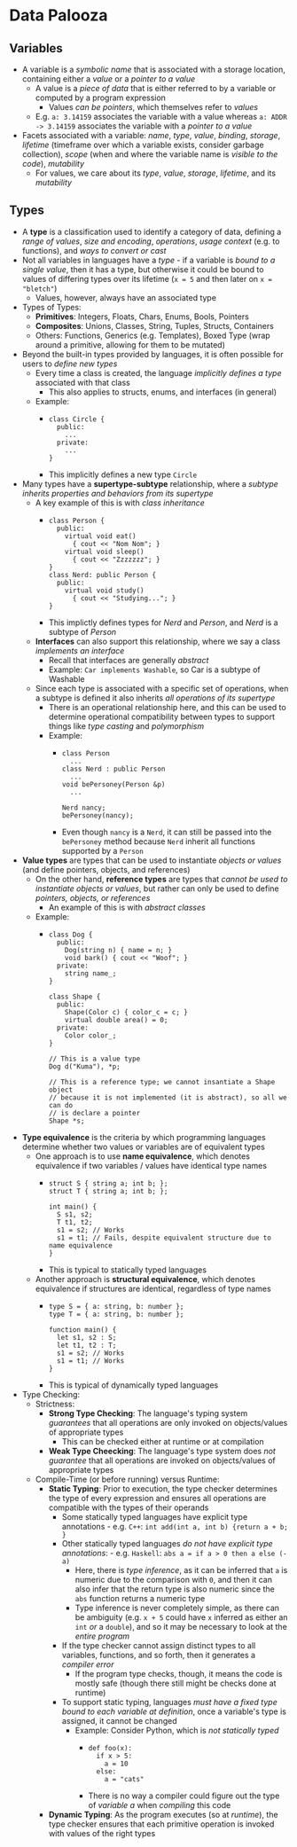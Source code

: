 # Data Palooza
## Variables
- A variable is a *symbolic name* that is associated with a storage location, containing either a *value* or a *pointer to a value*
  - A value is a *piece of data* that is either referred to by a variable or computed by a program expression
    - Values *can be pointers*, which themselves refer to *values*
  - E.g. `a: 3.14159` associates the variable with a value whereas `a: ADDR -> 3.14159` associates the variable with a *pointer to a value*
- Facets associated with a variable: *name*, *type*, *value*, *binding*, *storage*, *lifetime* (timeframe over which a variable exists, consider garbage collection), *scope* (when and where the variable name is *visible to the code*), *mutability*
  - For values, we care about its *type*, *value*, *storage*, *lifetime*, and its *mutability*
## Types
- A **type** is a classification used to identify a category of data, defining a *range of values*, *size and encoding*, *operations*, *usage context* (e.g. to functions), and *ways to convert or cast*
- Not all variables in languages have a *type* - if a variable is *bound to a single value*, then it has a type, but otherwise it could be bound to values of differing types over its lifetime (`x = 5` and then later on `x = "bletch"`)
  - Values, however, always have an associated type
- Types of Types:
  - **Primitives**: Integers, Floats, Chars, Enums, Bools, Pointers
  - **Composites**: Unions, Classes, String, Tuples, Structs, Containers
  - Others: Functions, Generics (e.g. Templates), Boxed Type (wrap around a primitive, allowing for them to be mutated)
- Beyond the built-in types provided by languages, it is often possible for users to *define new types* 
  - Every time a class is created, the language *implicitly defines a type* associated with that class
    - This also applies to structs, enums, and interfaces (in general)
  - Example:
    -     class Circle {
            public:
              ...
            private:
              ...
          }
    - This implicitly defines a new type `Circle`
- Many types have a **supertype-subtype** relationship, where a *subtype inherits properties and behaviors from its supertype*
  - A key example of this is with *class inheritance*
    -     class Person {
            public:
              virtual void eat()
                { cout << "Nom Nom"; }
              virtual void sleep()
                { cout << "Zzzzzzz"; }
          }
          class Nerd: public Person {
            public:
              virtual void study()
                { cout << "Studying..."; }
          }
    - This implictly defines types for *Nerd* and *Person*, and *Nerd* is a subtype of *Person*
  - **Interfaces** can also support this relationship, where we say a class *implements an interface*
    - Recall that interfaces are generally *abstract*
    - Example: `Car implements Washable`, so Car is a subtype of Washable
  - Since each type is associated with a specific set of operations, when a subtype is defined it also inherits *all operations of its supertype*
    - There is an operational relationship here, and this can be used to determine operational compatibility between types to support things like *type casting* and *polymorphism*
    - Example:
      -     class Person
              ...
            class Nerd : public Person
              ...
            void bePersoney(Person &p)
              ...

            Nerd nancy;
            bePersoney(nancy);
      - Even though `nancy` is a `Nerd`, it can still be passed into the `bePersoney` method because `Nerd` inherit all functions supported by a `Person`
- **Value types** are types that can be used to instantiate *objects or values* (and define pointers, objects, and references)
  - On the other hand, **reference types** are types that *cannot be used to instantiate objects or values*, but rather can only be used to define *pointers, objects, or references*
    - An example of this is with *abstract classes*
  - Example:
    -     class Dog {
            public:
              Dog(string n) { name = n; }
              void bark() { cout << "Woof"; }
            private:
              string name_;
          }

          class Shape {
            public: 
              Shape(Color c) { color_c = c; }
              virtual double area() = 0;
            private:
              Color color_;
          }

          // This is a value type
          Dog d("Kuma"), *p;

          // This is a reference type; we cannot insantiate a Shape object
          // because it is not implemented (it is abstract), so all we can do 
          // is declare a pointer
          Shape *s;
- **Type equivalence** is the criteria by which programming languages determine whether two values or variables are of equivalent types
  - One approach is to use **name equivalence**, which denotes equivalence if two variables / values have identical type names
      -     struct S { string a; int b; };
            struct T { string a; int b; };

            int main() {
              S s1, s2;
              T t1, t2;
              s1 = s2; // Works
              s1 = t1; // Fails, despite equivalent structure due to name equivalence
            }
      - This is typical to statically typed languages
  - Another approach is **structural equivalence**, which denotes equivalence if structures are identical, regardless of type names
      -     type S = { a: string, b: number };
            type T = { a: string, b: number };

            function main() {
              let s1, s2 : S;
              let t1, t2 : T;
              s1 = s2; // Works
              s1 = t1; // Works
            }
      - This is typical of dynamically typed languages
- Type Checking:
  - Strictness:
    - **Strong Type Checking**: The language's typing system *guarantees* that all operations are only invoked on objects/values of appropriate types
      - This can be checked either at runtime or at compilation
    - **Weak Type Cheecking**: The language's type system does *not guarantee* that all operations are invoked on objects/values of appropriate types
  - Compile-Time (or before running) versus Runtime:
    - **Static Typing**: Prior to execution, the type checker determines the type of every expression and ensures all operations are compatible with the types of their operands
      - Some statically typed languages have explicit type annotations - e.g. `C++`: `int add(int a, int b) {return a + b; }`
      - Other statically typed languages *do not have explicit type annotations*: - e.g. `Haskell`: `abs a = if a > 0 then a else (-a)`
        - Here, there is *type inference*, as it can be inferred that `a` is numeric due to the comparison with `0`, and then it can also infer that the return type is also numeric since the `abs` function returns a numeric type
        - Type inference is never completely simple, as there can be ambiguity (e.g. `x + 5` could have `x` inferred as either an `int` *or* a `double`), and so it may be necessary to look at the *entire program*
      - If the type checker cannot assign distinct types to all variables, functions, and so forth, then it generates a *compiler error*
        - If the program type checks, though, it means the code is mostly safe (though there still might be checks done at runtime)
      - To support static typing, languages *must have a fixed type bound to each variable at definition*, once a variable's type is assigned, it cannot be changed
        - Example: Consider Python, which is *not statically typed*
          -     def foo(x):
                  if x > 5:
                    a = 10
                  else:
                    a = "cats"
          - There is no way a compiler could figure out the type of *variable a* when *compiling* this code
    - **Dynamic Typing**: As the program executes (so at *runtime*), the type checker ensures that each primitive operation is invoked with values of the right types
